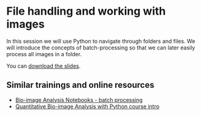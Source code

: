 # File handling and working with images

In this session we will use Python to navigate through folders and files. We will introduce the concepts of batch-processing so that we can later easily process all images in a folder.

You can [download the slides](BIDS_Python-Part2.pdf).

## Similar trainings and online resources
* [Bio-image Analysis Notebooks - batch processing]()
* [Quantitative Bio-image Analysis with Python course intro](https://github.com/BiAPoL/Bio-image_Analysis_with_Python/tree/main/02_python_algorithms)